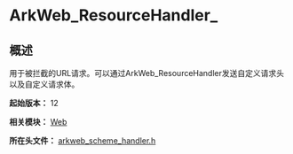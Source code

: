 # ArkWeb_ResourceHandler_
<!--Kit: ArkWeb-->
<!--Subsystem: ArkWeb-->
<!--Owner: @aohui-->
<!--SE: @yaomingliu-->
<!--TSE: @ghiker-->

## 概述

用于被拦截的URL请求。可以通过ArkWeb_ResourceHandler发送自定义请求头以及自定义请求体。<br>

**起始版本：** 12

**相关模块：** [Web](capi-web.md)

**所在头文件：** [arkweb_scheme_handler.h](capi-arkweb-scheme-handler-h.md)

